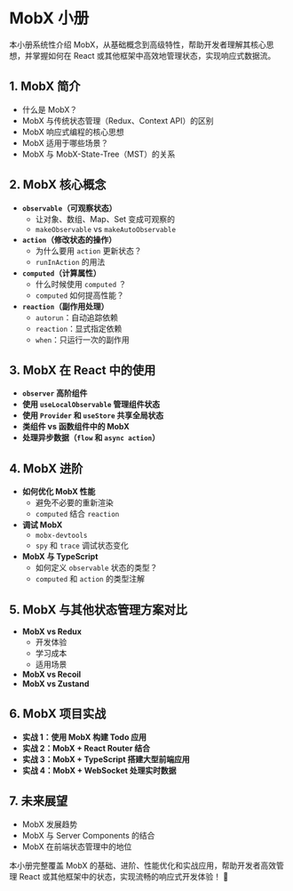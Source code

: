 # **MobX 小册**

本小册系统性介绍 MobX，从基础概念到高级特性，帮助开发者理解其核心思想，并掌握如何在 React 或其他框架中高效地管理状态，实现响应式数据流。

## **1. MobX 简介**

- 什么是 MobX？
- MobX 与传统状态管理（Redux、Context API）的区别
- MobX 响应式编程的核心思想
- MobX 适用于哪些场景？
- MobX 与 MobX-State-Tree（MST）的关系

## **2. MobX 核心概念**

- **`observable`（可观察状态）**
  - 让对象、数组、Map、Set 变成可观察的
  - `makeObservable` vs `makeAutoObservable`
- **`action`（修改状态的操作）**
  - 为什么要用 `action` 更新状态？
  - `runInAction` 的用法
- **`computed`（计算属性）**
  - 什么时候使用 `computed` ？
  - `computed` 如何提高性能？
- **`reaction`（副作用处理）**
  - `autorun`：自动追踪依赖
  - `reaction`：显式指定依赖
  - `when`：只运行一次的副作用

## **3. MobX 在 React 中的使用**

- **`observer` 高阶组件**
- **使用 `useLocalObservable` 管理组件状态**
- **使用 `Provider` 和 `useStore` 共享全局状态**
- **类组件 vs 函数组件中的 MobX**
- **处理异步数据（`flow` 和 `async action`）**

## **4. MobX 进阶**

- **如何优化 MobX 性能**
  - 避免不必要的重新渲染
  - `computed` 结合 `reaction`
- **调试 MobX**
  - `mobx-devtools`
  - `spy` 和 `trace` 调试状态变化
- **MobX 与 TypeScript**
  - 如何定义 `observable` 状态的类型？
  - `computed` 和 `action` 的类型注解

## **5. MobX 与其他状态管理方案对比**

- **MobX vs Redux**
  - 开发体验
  - 学习成本
  - 适用场景
- **MobX vs Recoil**
- **MobX vs Zustand**

## **6. MobX 项目实战**

- **实战 1：使用 MobX 构建 Todo 应用**
- **实战 2：MobX + React Router 结合**
- **实战 3：MobX + TypeScript 搭建大型前端应用**
- **实战 4：MobX + WebSocket 处理实时数据**

## **7. 未来展望**

- MobX 发展趋势
- MobX 与 Server Components 的结合
- MobX 在前端状态管理中的地位

本小册完整覆盖 MobX 的基础、进阶、性能优化和实战应用，帮助开发者高效管理 React 或其他框架中的状态，实现流畅的响应式开发体验！ 🚀
